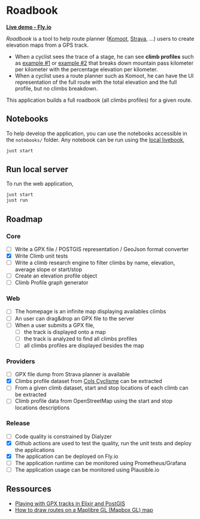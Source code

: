# Roadbook

[**Live demo - Fly.io**](https://roadbook.fly.dev/)

*Roadbook* is a tool to help route planner ([Komoot](https://www.komoot.com), [Strava](https://www.strava.com), ...) users to create elevation maps from a GPS track.

- When a cyclist sees the trace of a stage, he can see **climb profiles** such as [example #1](https://climbfinder.com/en/climbs/alpe-d-huez) or [example #2](https://www.cols-cyclisme.com/vanoise/france/col-de-la-loze-depuis-brides-les-bains-c3612.htm) that breaks down mountain pass kilometer per kilometer with the percentage elevation per kilometer.
- When a cyclist uses a route planner such as Komoot, he can have the UI representation of the full route with the total elevation and the full profile, but no climbs breakdown.

This application builds a full roadbook (all climbs profiles) for a given route.

## Notebooks

To help develop the application, you can use the notebooks accessible in the `notebooks/` folder. Any notebook can be run using the [local livebook](http://localhost:8080),

```bash
just start
```

## Run local server

To run the web application,

```bash
just start
just run
```

## Roadmap

### Core

- [ ] Write a GPX file / POSTGIS representation / GeoJson format converter
- [x] Write Climb unit tests
- [ ] Write a climb research engine to filter climbs by name, elevation, average slope or start/stop
- [ ] Create an elevation profile object
- [ ] Climb Profile graph generator

### Web

- [ ] The homepage is an infinite map displaying availables climbs
- [ ] An user can drag&drop an GPX file to the server
- [ ] When a user submits a GPX file,
  - [ ] the track is displayed onto a map
  - [ ] the track is analyzed to find all climbs profiles
  - [ ] all climbs profiles are displayed besides the map

### Providers

- [ ] GPX file dump from Strava planner is available
- [x] Climbs profile dataset from [Cols Cyclisme](https://www.cols-cyclisme.com) can be extracted
- [ ] From a given climb dataset, start and stop locations of each climb can be extracted
- [ ] Climb profile data from OpenStreetMap using the start and stop locations descriptions

### Release

- [ ] Code quality is constrained by Dialyzer
- [x] Github actions are used to test the quality, run the unit tests and deploy the applications
- [x] The application can be deployed on Fly.io
- [ ] The application runtime can be monitored using Prometheus/Grafana
- [ ] The application usage can be monitored using Plausible.io

## Ressources

- [Playing with GPX tracks in Elixir and PostGIS](https://caspg.com/blog/playing-with-gpx-tracks-in-elixir-and-postgis)
- [How to draw routes on a Maplibre GL (Mapbox GL) map](https://www.geoapify.com/tutorial/draw-route-on-the-maplibre-mapbox-map)
